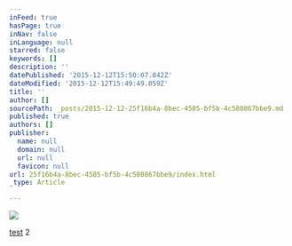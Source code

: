 ```yaml
---
inFeed: true
hasPage: true
inNav: false
inLanguage: null
starred: false
keywords: []
description: ''
datePublished: '2015-12-12T15:50:07.842Z'
dateModified: '2015-12-12T15:49:49.059Z'
title: ''
author: []
sourcePath: _posts/2015-12-12-25f16b4a-8bec-4505-bf5b-4c580867bbe9.md
published: true
authors: []
publisher:
  name: null
  domain: null
  url: null
  favicon: null
url: 25f16b4a-8bec-4505-bf5b-4c580867bbe9/index.html
_type: Article

---
```

![](https://s3-us-west-2.amazonaws.com/the-grid-img/p/5cbcdda435eb84a215681073c98b15c86d294c79.jpg)

[test][0] 2

[0]: null